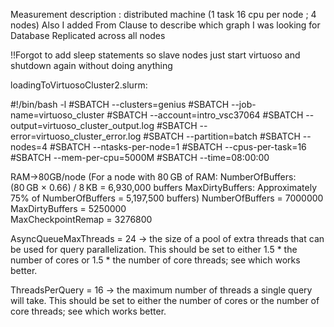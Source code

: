 Measurement description : distributed machine
(1 task 16 cpu per node ; 4 nodes)
Also I added From Clause to describe which graph I was looking for
Database Replicated across all nodes

!!Forgot to add sleep statements so slave nodes just start virtuoso and shutdown again without doing anything

loadingToVirtuosoCluster2.slurm:

#!/bin/bash -l
#SBATCH --clusters=genius
#SBATCH --job-name=virtuoso_cluster
#SBATCH --account=intro_vsc37064
#SBATCH --output=virtuoso_cluster_output.log
#SBATCH --error=virtuoso_cluster_error.log
#SBATCH --partition=batch
#SBATCH --nodes=4
#SBATCH --ntasks-per-node=1
#SBATCH --cpus-per-task=16
#SBATCH --mem-per-cpu=5000M
#SBATCH --time=08:00:00



RAM->80GB/node (For a node with 80 GB of RAM:​
NumberOfBuffers: (80 GB × 0.66) / 8 KB = 6,930,000 buffers​
MaxDirtyBuffers: Approximately 75% of NumberOfBuffers = 5,197,500 buffers)
NumberOfBuffers           = 7000000
MaxDirtyBuffers           = 5250000    
MaxCheckpointRemap = 3276800

AsyncQueueMaxThreads     = 24 -> the size of a pool of extra threads that can be used for query parallelization. This should be set to either 1.5 * the number of cores or 1.5 * the number of core threads; see which works better.

ThreadsPerQuery          = 16   -> the maximum number of threads a single query will take. This should be set to either the number of cores or the number of core threads; see which works better.

